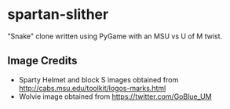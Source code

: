 # spartan-slither
"Snake" clone written using PyGame with an MSU vs U of M twist.


## Image Credits

* Sparty Helmet and block S images obtained from http://cabs.msu.edu/toolkit/logos-marks.html
* Wolvie image obtained from https://twitter.com/GoBlue_UM
